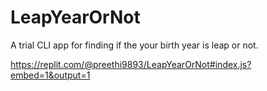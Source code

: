 # LeapYearOrNot
A trial CLI app for finding if the your birth year is leap or not.

https://replit.com/@preethi9893/LeapYearOrNot#index.js?embed=1&output=1
